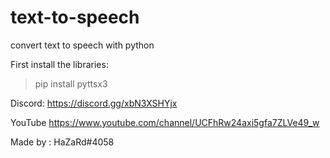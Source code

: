 # text-to-speech
convert text to speech with python 

First install the libraries:

>pip install pyttsx3

Discord: https://discord.gg/xbN3XSHYjx

YouTube https://www.youtube.com/channel/UCFhRw24axi5gfa7ZLVe49_w

Made by : HaZaRd#4058
